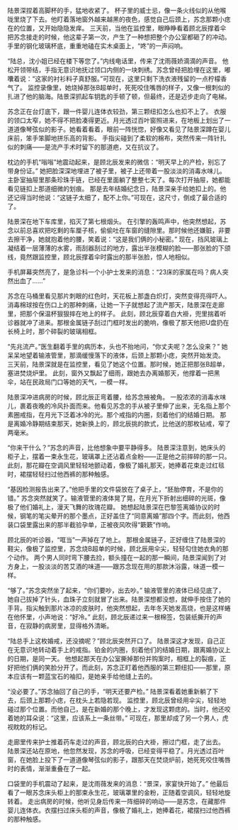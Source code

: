 陆景深捏着高脚杯的手，猛地收紧了。
杯子里的威士忌，像一条火线似的从他喉咙里烧了下去。他盯着落地窗外越来越黑的夜色，感觉自己后颈上，苏念那颗小痣在的位置，又开始隐隐发痒。
三天前，当他在监控里，眼睁睁看着顾北辰撑着伞把苏念接走的时候，他这辈子第一次，产生了一种想把整个办公室都砸了的冲动。手里的钢化玻璃杯底，重重地磕在实木桌面上，“咚”的一声闷响。

“陆总，沈小姐已经在楼下等您了。”内线电话里，传来了沈雨薇娇滴滴的声音。
他松开领带结，手指无意识地抚过领口内侧的一块刺绣。苏念曾经把脸埋在这里，嘟囔着说：“这家的衬衫料子真舒服。”可现在，这里只剩下洗衣液残留的一点柠檬香气了。
监控录像里，她烧掉那张B超单时，死死咬住嘴唇的样子，又像一根刺似的扎进了他的脑海。陆景深抓起车钥匙的手顿了顿，但最终，还是迈步走向了电梯。

苏念正在台灯底下，跟一件婴儿连体衣较劲，第三颗纽扣怎么也扣不上了。
衣服的领口太窄，她不得不把脸凑得更近。月光透过百叶窗照进来，在地板上划出了一道道像琴弦似的影子。她看着看着，眼前一阵恍惚，好像又看见了陆景深蹲在婴儿床前，笨手笨脚地拼乐高的背影。
手指尖碰到了柔软的棉布，突然传来一阵针扎似的刺痛——是流产手术时留下的那道疤，又在抗议了。

枕边的手机“嗡嗡”地震动起来，是顾北辰发来的微信：“明天早上的产检，别忘了带身份证。”
她把脸深深地埋进了被子里，被子上还带着一股淡淡的消毒水味儿。主卧室抽屉里那条珍珠手链，已经在里面躺了整整七天了。每次打开抽屉，她都能看见链扣上那道细微的划痕。
那是去年结婚纪念日，陆景深亲手给她扣上的。他还记得当时他说：“这链子太细了，配不上你。”可现在，这尺寸，倒成了最合适的了。

陆景深在地下车库里，掐灭了第七根烟头。
在引擎的轰鸣声中，他突然想起，苏念以前总喜欢把吃剩的车厘子核，偷偷吐在车窗的缝隙里。那时候他还嫌脏，非要去擦干净，她就抱着他的腰，笑着说：“这是我们俩的小秘密。”
现在，挡风玻璃上凝结着一层薄薄的水雾，雨刮器刮过的地方，露出半张模糊的脸——那张脸的下颌线，竟然跟监控里，顾北辰撑着伞时露出的那半张脸，惊人地相似。

手机屏幕突然亮了，是急诊科一个小护士发来的消息：“23床的家属在吗？病人突然出血了……”

苏念在马桶里看见那片刺眼的红色时，天花板上那盏白炽灯，突然变得亮得吓人。
消毒棉球按在伤口上的那种刺痛，让她一下子就想起了流产那天，陆景深在走廊里，把那个保温杯狠狠摔在地上的样子。
此刻，顾北辰穿着白大褂，兜里揣着听诊器就冲了进来。那根金属链子刮过门框时发出的脆响，像极了那天他把U盘扔在长椅上时，那个碎裂的玻璃相框。

“先兆流产。”医生翻着手里的病历本，头也不抬地问，“你丈夫呢？怎么没来？”
她呆呆地望着输液管里，那滴缓慢落下的液体，后颈上那颗小痣，突然开始发烫。
三天前，陆景深就是在监控里，看见了她这个位置。那时候，她正把那张B超单，塞进焚烧炉里。
此刻，窗外又飘起了细雨，跟她去办离婚那天，他撑着一把黑伞，站在民政局门口等她的天气，一模一样。

陆景深冲进病房的时候，顾北辰正弯着腰，给苏念掖被角。
一股浓浓的消毒水味儿，裹着夜晚的冷风扑面而来。他看见苏念的手从被子里伸了出来，无名指上那个素圈戒指，在月光下泛着冰冷的光。那个戒指的内圈，刻着他们的结婚日期。
那是离婚冷静期结束那天，她新换上的，顾北辰挑的款式，比他送的那枚钻戒，窄了两毫米。

“你来干什么？”苏念的声音，比他想象中要平静得多。
陆景深注意到，她床头的柜子上，摆着一束永生花，玻璃罩上还沾着点金粉——正是他之前摔碎的那一只。
此刻，那花瓣在空调风里轻轻地颤动着，像极了婚礼那天，她捧着花束走过红毯时，裙摆轻轻扫过他西裤的那种触感。

“基因检测报告出来了。”他把手里的文件袋放在了桌子上，“胚胎停育，不是你的错。”
苏念突然就笑了。输液管里的液体晃了晃，在月光下折射出细碎的光斑，像极了他们婚礼上，漫天飞舞的玫瑰花瓣。
她想起陆景深在巴黎签离婚协议的时候，钢笔的笔尖晕开的那个墨点，正好盖住了“同意离婚”那四个字。而此刻，他西装口袋里露出来的那半截验孕单，正被夜风吹得“簌簌”作响。

顾北辰的听诊器，“哐当”一声掉在了地上。
那根金属链子，正好缠住了陆景深的鞋尖，像极了监控里，苏念烧B超单的时候，顾北辰用伞尖，轻轻勾住她衣角的那个动作。
两个男人同时弯下腰去捡，额头撞在一起的那一瞬间，陆景深闻到了对方身上，一股淡淡的苦艾酒的味道——跟苏念现在用的那款沐浴露，味道一模一样。

“够了。”苏念突然坐了起来，“你们要吵，出去吵。”
输液管里的液体已经见底了，她自己拔掉了针头，血珠子立刻就冒了出来。陆景深想都没想，就伸手按住了她的手背。指尖触到那片冰凉的皮肤时，他突然想起，去年冬天她发高烧，也是这样蜷在他怀里，小声地说：“好冷。”
此刻，顾北辰递过来一根棉签，包装纸撕开的声音，在寂静的病房里，显得格外清晰。

“陆总手上这枚婚戒，还没摘呢？”顾北辰突然开口了。
陆景深这才发现，自己正在无意识地转动着手上的戒指。铂金的内圈，刻着他们的结婚日期，跟离婚协议上的日期，是同一天。
他想起那天在办公室撕掉那份并购案时，相框上的裂痕，正好把他们俩的笑脸分开了。而此刻，苏念正盯着他西服的第三颗纽扣——那里，原本应该有一颗蓝宝石的袖扣，是她亲手给他缝上去的。

“没必要了。”苏念抽回了自己的手，“明天还要产检。”
陆景深看着她重新躺了下去，后颈上那颗小痣，在枕头上若隐若现。
监控里，顾北辰曾经用伞尖，轻轻地碰过那个位置。而他自己，是在新婚的那个晚上，才发现这颗痣的。当时，他还咬着她的耳朵说：“这里，应该系上一条丝带。”
可现在，那里却成了另一个男人，虎视眈眈的标记。

走廊里传来护士推着药车走过的声音，顾北辰的白大褂，擦过门框，走了出去。
陆景深还站在原地，他忽然发现，苏念的呼吸，已经变得平稳了。月光透过百叶窗，在她脸上投下了一道道像琴弦似的影子，跟那天在焚烧炉前，她死死咬住嘴唇时的表情，渐渐重叠在了一起。

口袋里的手机震动了起来，是沈雨薇发来的消息：“景深，家宴快开始了。”
他最后看了一眼苏念床头柜上的那束永生花，玻璃罩里的金粉，正随着空调风，轻轻地旋转着。
走出病房的时候，他听见身后传来一阵细碎的响动——是苏念，在藏那件婴儿连体衣。衣摆扫过床头柜的声音，像极了婚礼上，她捧着花，裙摆扫过他西裤的那种触感。
